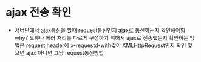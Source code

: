 # ajax 전송 확인

- 서버단에서 ajax통신을 할때 request통신인지 ajax로 통신하는지 확인해야함 
why? 오류나 에러 처리를 다르게 구성하기 위해서 
ajax로 전송했는지 확인하는 방법은 request header에 x-requestd-with값이 XMLHttpRequest인지 확인 
맞으면 ajax 아니면 그냥 request통신방법